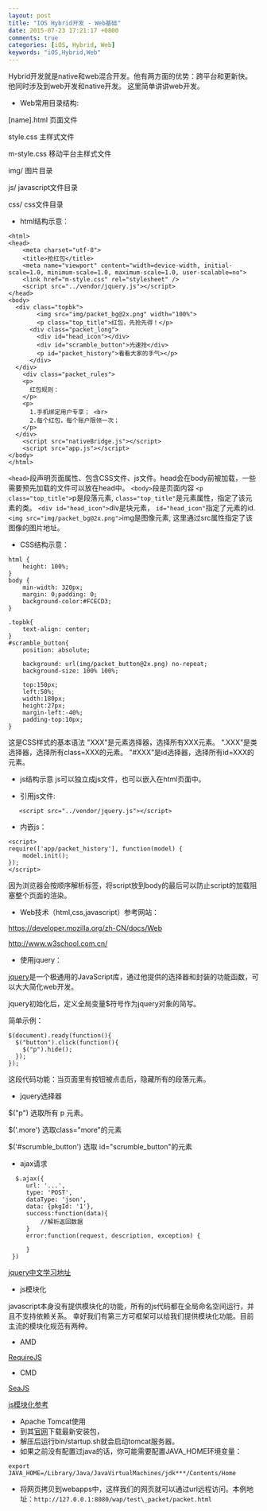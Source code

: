 ```yaml
---
layout: post
title: "IOS Hybrid开发 - Web基础"
date: 2015-07-23 17:21:17 +0800
comments: true
categories: [iOS, Hybrid, Web]
keywords: "iOS,Hybrid,Web"
---
```


Hybrid开发就是native和web混合开发。他有两方面的优势：跨平台和更新快。
他同时涉及到web开发和native开发。
这里简单讲讲web开发。

 * Web常用目录结构:

[name].html 页面文件

style.css 主样式文件

m-style.css 移动平台主样式文件

img/ 图片目录

js/ javascript文件目录

css/ css文件目录
<!-- more -->

 * html结构示意：
```
<html>
<head>
    <meta charset="utf-8">
    <title>抢红包</title>
    <meta name="viewport" content="width=device-width, initial-scale=1.0, minimum-scale=1.0, maximum-scale=1.0, user-scalable=no">
    <link href="m-style.css" rel="stylesheet" />
    <script src="../vendor/jquery.js"></script>
</head>
<body>
  <div class="topbk">
    	<img src="img/packet_bg@2x.png" width="100%">
    	<p class="top_title">红包，先抢先得！</p>
      <div class="packet_long">
        <div id="head_icon"></div>
        <div id="scramble_button">光速抢</div>
        <p id="packet_history">看看大家的手气></p>
      </div>
  </div>
    <div class="packet_rules">
    <p>
      红包规则：
    </p>
    <p>
      1.手机绑定用户专享； <br>
      2.每个红包，每个账户限领一次；
    </p>
  </div>
    <script src="nativeBridge.js"></script>
    <script src="app.js"></script>
</body>
</html>
```

`<head>`段声明页面属性、包含CSS文件、js文件。head会在body前被加载，一些需要预先加载的文件可以放在head中。
`<body>`段是页面内容
`<p class="top_title">`p是段落元素, `class="top_title"`是元素属性，指定了该元素的类。
`<div id="head_icon">`div是块元素， `id="head_icon"`指定了元素的id.
`<img src="img/packet_bg@2x.png">`img是图像元素, 这里通过src属性指定了该图像的图片地址。

 * CSS结构示意：

```
html {
	height: 100%;
}
body {
	min-width: 320px;
	margin: 0;padding: 0;
	background-color:#FCECD3;
}

.topbk{
	text-align: center;
}
#scramble_button{
	position: absolute;

	background: url(img/packet_button@2x.png) no-repeat;
	background-size: 100% 100%;

	top:150px;
	left:50%;
	width:180px;
	height:27px;
	margin-left:-40%;
	padding-top:10px;
}
```
   这是CSS样式的基本语法
   "XXX"是元素选择器，选择所有XXX元素。
   ".XXX"是类选择器，选择所有class=XXX的元素。
   "#XXX"是id选择器，选择所有id=XXX的元素。

 * js结构示意
 js可以独立成js文件，也可以嵌入在html页面中。

  * 引用js文件:
  ```
     <script src="../vendor/jquery.js"></script>
  ```

  * 内嵌js：
  ```
  <script>
  require(['app/packet_history'], function(model) {
      model.init();
  });
  </script>
  ```

 因为浏览器会按顺序解析标签，将script放到body的最后可以防止script的加载阻塞整个页面的渲染。

 * Web技术（html,css,javascript）参考网站：

 https://developer.mozilla.org/zh-CN/docs/Web

 http://www.w3school.com.cn/

 * 使用jquery：

 [jquery](http://jquery.com/)是一个极通用的JavaScript库，通过他提供的选择器和封装的功能函数，可以大大简化web开发。

 jquery初始化后，定义全局变量$符号作为jquery对象的简写。

 简单示例：
```
$(document).ready(function(){
  $("button").click(function(){
    $("p").hide();
  });
});
```
这段代码功能：当页面里有按钮被点击后，隐藏所有的段落元素。

  * jquery选择器

  $("p") 选取所有 p 元素。

  $('.more') 选取class="more"的元素

  $('#scrumble_button') 选取 id="scrumble_button"的元素

  * ajax请求

```
  $.ajax({
     url: '...',
     type: 'POST',
     dataType: 'json',
     data: {pkgId: '1'},
     success:function(data){
         //解析返回数据
     }
     error:function(request, description, exception) {

     }
 })
```
 [jquery中文学习地址](http://www.w3school.com.cn/jquery/)

 * js模块化

 javascript本身没有提供模块化的功能，所有的js代码都在全局命名空间运行，并且不支持依赖关系。
 幸好我们有第三方可框架可以给我们提供模块化功能。目前主流的模块化规范有两种。

  * AMD

  [RequireJS](http://www.requirejs.cn/)

  * CMD

  [SeaJS](http://seajs.org/docs/)


 [js模块化参考](http://justineo.github.io/singles/writing-modular-js/)

 * Apache Tomcat使用
  * 到其[官网](http://tomcat.apache.org/)下载最新安装包，
  * 解压后运行bin/startup.sh就会启动tomcat服务器。
  * 如果之前没有配置过java的话，你可能需要配置JAVA\_HOME环境变量：
  ```
  export JAVA_HOME=/Library/Java/JavaVirtualMachines/jdk***/Contents/Home
  ```
  * 将网页拷贝到webapps中，这样我们的网页就可以通过url远程访问。本例地址：`http://127.0.0.1:8080/wap/test\_packet/packet.html`
